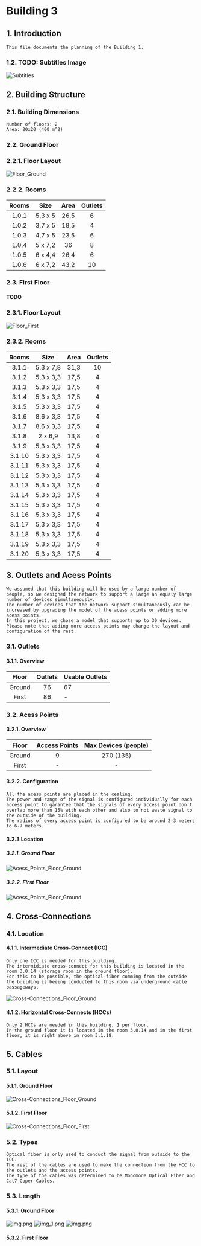 # Building 3 #
## 1. Introduction
    This file documents the planning of the Building 1.

### 1.2. TODO: Subtitles Image ###
![Subtitles]()

## 2. Building Structure
### 2.1. Building Dimensions ### 
    Number of floors: 2
    Area: 20x20 (400 m^2)

### 2.2. Ground Floor ###

### 2.2.1. Floor Layout ###
![Floor_Ground](images/ground/floor_ground-limpo.png)

### 2.2.2. Rooms ###

| Rooms  |  Size   | Area | Outlets |
|:------:|:-------:|:----:|:-------:|
| 1.0.1  | 5,3 x 5 | 26,5 |    6    |
| 1.0.2  | 3,7 x 5 | 18,5 |    4    |
| 1.0.3  | 4,7 x 5 | 23,5 |    6    |
| 1.0.4  | 5 x 7,2 |  36  |    8    |
| 1.0.5  | 6 x 4,4 | 26,4 |    6    |
| 1.0.6  | 6 x 7,2 | 43,2 |   10    |

### 2.3. First Floor ###
#### TODO
### 2.3.1. Floor Layout ###
![Floor_First](floor_first.png)

### 2.3.2. Rooms ###

| Rooms  |   Size    | Area | Outlets |
|:------:|:---------:|:----:|:-------:|
| 3.1.1  | 5,3 x 7,8 | 31,3 |   10    |
| 3.1.2  | 5,3 x 3,3 | 17,5 |    4    |
| 3.1.3  | 5,3 x 3,3 | 17,5 |    4    |
| 3.1.4  | 5,3 x 3,3 | 17,5 |    4    |
| 3.1.5  | 5,3 x 3,3 | 17,5 |    4    |
| 3.1.6  | 8,6 x 3,3 | 17,5 |    4    |
| 3.1.7  | 8,6 x 3,3 | 17,5 |    4    |
| 3.1.8  |  2 x 6,9  | 13,8 |    4    |
| 3.1.9  | 5,3 x 3,3 | 17,5 |    4    |
| 3.1.10 | 5,3 x 3,3 | 17,5 |    4    |
| 3.1.11 | 5,3 x 3,3 | 17,5 |    4    |
| 3.1.12 | 5,3 x 3,3 | 17,5 |    4    |
| 3.1.13 | 5,3 x 3,3 | 17,5 |    4    |
| 3.1.14 | 5,3 x 3,3 | 17,5 |    4    |
| 3.1.15 | 5,3 x 3,3 | 17,5 |    4    |
| 3.1.16 | 5,3 x 3,3 | 17,5 |    4    |
| 3.1.17 | 5,3 x 3,3 | 17,5 |    4    |
| 3.1.18 | 5,3 x 3,3 | 17,5 |    4    |
| 3.1.19 | 5,3 x 3,3 | 17,5 |    4    |
| 3.1.20 | 5,3 x 3,3 | 17,5 |    4    |


## 3. Outlets and  Acess Points ###
    We assumed that this building will be used by a large number of people, so we designed the network to support a large an equaly large number of devices simultaneously.
    The number of devices that the network support simultaneously can be increased by upgrading the model of the acess points or adding more acess points.
    In this project, we chose a model that supports up to 30 devices.
    Please note that adding more access points may change the layout and configuration of the rest.
### 3.1. Outlets ###
#### 3.1.1. Overview ####
| Floor  | Outlets | Usable Outlets |
|:------:|:-------:|----------------|
| Ground |   76    | 67             |
| First  |   86    | -              |

### 3.2. Acess Points ###
#### 3.2.1. Overview ####

| Floor  | Access Points | Max Devices (people) |
|:------:|:-------------:|:--------------------:|
| Ground |       9       |      270 (135)       |
| First  |       -       |          -           |

#### 3.2.2. Configuration ####
    All the acess points are placed in the cealing.
    The power and range of the signal is configured individually for each access point to garantee that the signals of every access point don't overlap more than 15% with each other and also to not waste signal to the outside of the building.
    The radius of every access point is configured to be around 2-3 meters to 6-7 meters.
#### 3.2.3 Location ####
##### 3.2.1. Ground Floor #####
![Acess_Points_Floor_Ground](images/ground/aps/floor_ground-aps&range.png)

##### 3.2.2. First Floor #####
![Acess_Points_Floor_Ground]()

## 4. Cross-Connections ##

### 4.1. Location ###

#### 4.1.1. Intermediate Cross-Connect (ICC) #### 
    Only one ICC is needed for this building.
    The intermidiate cross-connect for this building is located in the room 3.0.14 (storage room in the ground floor).
    For this to be possible, the optical fiber comming from the outside the building is beeing conducted to this room via underground cable passageways.

![Cross-Connections_Floor_Ground](images/ground/connectors/floor_ground-connectors&optical.png)

#### 4.1.2. Horizontal Cross-Connects (HCCs) ####
    Only 2 HCCs are needed in this building, 1 per floor.
    In the ground floor it is located in the room 3.0.14 and in the first floor, it is right above in room 3.1.18.

## 5. Cables ##
### 5.1. Layout ###
#### 5.1.1. Ground Floor ####
![Cross-Connections_Floor_Ground](images/ground/cables/floor_ground-cables&outlets&aps.png)

#### 5.1.2. First Floor ####
![Cross-Connections_Floor_First]()

### 5.2. Types ###
    Optical fiber is only used to conduct the signal from outside to the ICC.
    The rest of the cables are used to make the connection from the HCC to the outlets and the access points.
    The type of the cables was determined to be Monomode Optical Fiber and Cat7 Coper Cables.

### 5.3. Length ###
#### 5.3.1. Ground Floor ####
![img.png](images/ground/tables_length/floor_ground-table_copper_length.png)
![img_1.png](images/ground/tables_length/floor_ground-table_optical_fiber_length.png)
![img.png](images/ground/tables_length/floor_ground-table_total_length.png)


#### 5.3.2. First Floor ####